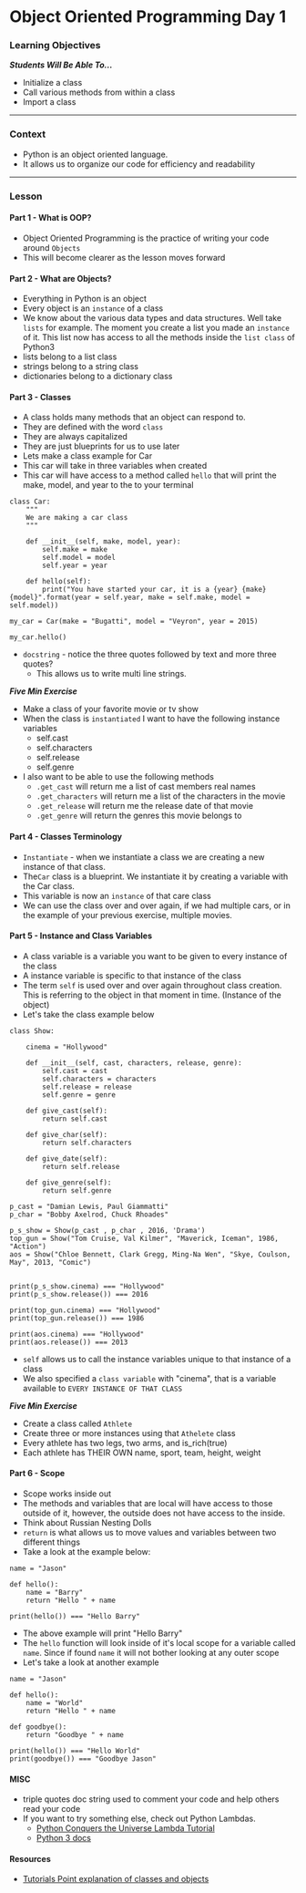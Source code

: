# Object Oriented Programming Day 1

### Learning Objectives
***Students Will Be Able To...***

* Initialize a class
* Call various methods from within a class
* Import a class

---
### Context

* Python is an object oriented language.
* It allows us to organize our code for efficiency and readability

---
### Lesson

#### Part 1 - What is OOP?

* Object Oriented Programming is the practice of writing your code around `Objects`
* This will become clearer as the lesson moves forward

#### Part 2 - What are Objects?

* Everything in Python is an object
* Every object is an `instance` of a class
* We know about the various data types and data structures. Well take `lists` for example. The moment you create a list you made an `instance` of it. This list now has access to all the methods inside the `list class` of Python3
* lists belong to a list class
* strings belong to a string class
* dictionaries belong to a dictionary class

#### Part 3 - Classes

* A class holds many methods that an object can respond to.
* They are defined with the word `class`
* They are always capitalized
* They are just blueprints for us to use later
* Lets make a class example for Car
* This car will take in three variables when created
* This car will have access to a method called `hello` that will print the make, model, and year to the to your terminal

```
class Car:
	"""
	We are making a car class
	"""

	def __init__(self, make, model, year):
		self.make = make
		self.model = model
		self.year = year

	def hello(self):
		print("You have started your car, it is a {year} {make} {model}".format(year = self.year, make = self.make, model = self.model))

my_car = Car(make = "Bugatti", model = "Veyron", year = 2015)

my_car.hello()
```
* `docstring` - notice the three quotes followed by text and more three quotes?
	* This allows us to write multi line strings. 

***Five Min Exercise***

* Make a class of your favorite movie or tv show
* When the class is `instantiated` I want to have the following instance variables
	* self.cast
	* self.characters
	* self.release
	* self.genre
* I also want to be able to use the following methods
	* `.get_cast` will return me a list of cast members real names
	* `.get_characters` will return me a list of the characters in the movie
	* `.get_release` will return me the release date of that movie
	* `.get_genre` will return the genres this movie belongs to

#### Part 4 - Classes Terminology

* `Instantiate` - when we instantiate a class we are creating a new instance of that class.
* The`Car` class is a blueprint. We instantiate it by creating a variable with the Car class.
* This variable is now an `instance` of that care class
* We can use the class over and over again, if we had multiple cars, or in the example of your previous exercise, multiple movies.

#### Part 5 - Instance and Class Variables

* A class variable is a variable you want to be given to every instance of the class
* A instance variable is specific to that instance of the class
* The term `self` is used over and over again throughout class creation. This is referring to the object in that moment in time. (Instance of the object)
* Let's take the class example below

```
class Show:

    cinema = "Hollywood"
    
    def __init__(self, cast, characters, release, genre):
        self.cast = cast
        self.characters = characters
        self.release = release
        self.genre = genre

    def give_cast(self):
        return self.cast

    def give_char(self):
        return self.characters

    def give_date(self):
        return self.release

    def give_genre(self):
        return self.genre

p_cast = "Damian Lewis, Paul Giammatti"
p_char = "Bobby Axelrod, Chuck Rhoades"

p_s_show = Show(p_cast , p_char , 2016, 'Drama')
top_gun = Show("Tom Cruise, Val Kilmer", "Maverick, Iceman", 1986, "Action")
aos = Show("Chloe Bennett, Clark Gregg, Ming-Na Wen", "Skye, Coulson, May", 2013, "Comic")


print(p_s_show.cinema) === "Hollywood"
print(p_s_show.release()) === 2016

print(top_gun.cinema) === "Hollywood"
print(top_gun.release()) === 1986

print(aos.cinema) === "Hollywood"
print(aos.release()) === 2013
```
* `self` allows us to call the instance variables unique to that instance of a class
* We also specified a `class variable` with "cinema", that is a variable available to `EVERY INSTANCE OF THAT CLASS`

***Five Min Exercise***

* Create a class called `Athlete`
* Create three or more instances using that `Athelete` class
* Every athlete has two legs, two arms, and is_rich(true)
* Each athlete has THEIR OWN name, sport, team, height, weight

#### Part 6 - Scope

* Scope works inside out
* The methods and variables that are local will have access to those outside of it, however, the outside does not have access to the inside.
* Think about Russian Nesting Dolls
* `return` is what allows us to move values and variables between two different things
* Take a look at the example below:

```
name = "Jason"

def hello():
	name = "Barry"
	return "Hello " + name

print(hello()) === "Hello Barry"
```
* The above example will print "Hello Barry"
* The `hello` function will look inside of it's local scope for a variable called `name`. Since if found `name` it will not bother looking at any outer scope
* Let's take a look at another example

```
name = "Jason"

def hello():
	name = "World"
	return "Hello " + name
	
def goodbye():
	return "Goodbye " + name

print(hello()) === "Hello World"
print(goodbye()) === "Goodbye Jason"
```

#### MISC

* triple quotes doc string used to comment your code and help others read your code
* If you want to try something else, check out Python Lambdas.
	* [Python Conquers the Universe Lambda Tutorial](https://pythonconquerstheuniverse.wordpress.com/2011/08/29/lambda_tutorial/)
	* [Python 3 docs](https://docs.python.org/3/tutorial/controlflow.html)

#### Resources

* [Tutorials Point explanation of classes and objects](http://www.tutorialspoint.com/python/python_classes_objects.htm)